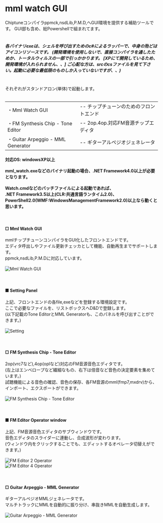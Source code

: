<h1>mml watch GUI</h1>

Chiptuneコンパイラppmck,nsdLib,P.M.D,へGUI環境を提供する補助ツールです。
GUI部も含め、総Powershellで組まれてます。<br/>
<br/>
<h5>各バイナリexeは、シェルを呼び出すためのc#によるラッパーで、中身の殆どはアイコンリソースです。
(開発環境を使用しないで、直接コンパイラを通したためか、トータルウィルスの一部で引っかかります。
[XPにて開発しているため、開発環境が入れられません、、]
ご心配な方は、srcのcsファイルを見て下さい。起動に必要な最低限のものしか入っていないですが、、)</h5>
<br/>
それぞれがスタンドアロン(単体)で起動します。<br/>
<br/>
<table><tr><td>・Mml Watch GUI</td><td>-- チップチューンのためのフロントエンド</td>
</tr><tr><td>・FM Synthesis Chip - Tone Editor</td><td>-- 2op.4op.対応FM音源チップエディタ</td>
</tr><tr><td>・Guitar Arpeggio - MML Generator</td><td>-- ギターアルペジオジェネレータ</td>
</tr></table>

<h4>対応OS: windowsXP以上<br/>
<br/>
mml_watch.exeなどのバイナリ起動の場合、.NET Framework4.0以上が必要となります。<br/>
<br/>
Watch.cmdなどのバッチファイルによる起動であれば、<br/>
.NET Framework3.5以上(CLR:共通言語ランタイム2.0)、<br/>
PowerShell2.0(WMF:WindowsManagementFramework2.0)以上なら動くと思います。</h4>

<br/>
<h4>□ Mml Watch GUI</h4>

mmlチップチューンコンパイラをGUI化したフロントエンドです。<br/>
エディタ呼出しやファイル更新チェッカとして機能、自動再生までサポートします。<br/>
ppmck,nsdLib,P.M.Dに対応しています。<br/>
<br/>
<img alt="Mml Watch GUI" style="border-width:0" src="./image/MML_wth.png" /><br/>
<br/>
<br/>
<h4>■ Setting Panel</h4>

上記、フロントエンドの各file,exeなどを登録する環境設定です。<br/>
ここで必要なファイルを、リストボックスへD&Dで登録します。<br/>
(以下記載のTone EditorとMML Generatorも、このパネルを呼び出すことができます。)<br/>
<br/>
<img alt="Setting" style="border-width:0" src="./image/SETTING_w.png" /><br/>
<br/>
<br/>
<h4>□ FM Synthesis Chip - Tone Editor</h4>

2op(vrc7など),4op(oplなど)対応のFM音源音色エディタです。<br/>
(左上はエンベロープなど繊細なもの、右下は倍音など音色の決定要素を集めています。)<br/>
試聴機能による音色の確認、音色の保存、各FM音源のmml(fmp7,mxdrv)から、<br/>
インポート、エクスポートができます。<br/>
<br/>
<img alt="FM Synthesis Chip - Tone Editor" style="border-width:0" src="./image/FM_edt.png" /><br/>
<br/>
<br/>
<h4>■ FM Editor Operator window</h4>

上記、FM音源音色エディタのサブウィンドウです。<br/>
音色エディタのスライダーに連動し、合成波形が変わります。<br/>
(ウィンドウ内をクリックすることでも、エディットするオペレータ切替えができます。)<br/>
<br/>
<img alt="FM Editor 2 Operator" style="border-width:0" src="./image/FM_2op.png" /><br/>
<img alt="FM Editor 4 Operator" style="border-width:0" src="./image/FM_4op.png" /><br/>
<br/>
<br/>
<h4>□ Guitar Arpeggio - MML Generator</h4>

ギターアルペジオMMLジェネレータです。<br/>
マルチトラックにMMLを自動的に振り分け、串抜きMMLを自動生成します。<br/>
<br/>
<img alt="Guitar Arpeggio - MML Generator" style="border-width:0" src="./image/GUITAR_arp.png" /><br/>
<br/>
<br/>
